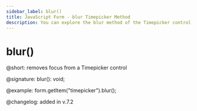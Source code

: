 ```yaml
---
sidebar_label: blur()
title: JavaScript Form - blur Timepicker Method 
description: You can explore the blur method of the Timepicker control of Form in the documentation of the DHTMLX JavaScript UI library. Browse developer guides and API reference, try out code examples and live demos, and download a free 30-day evaluation version of DHTMLX Suite.
---
```


# blur()

@short: removes focus from a Timepicker control

@signature: blur(): void;

@example: form.getItem("timepicker").blur();

@changelog: added in v.7.2
